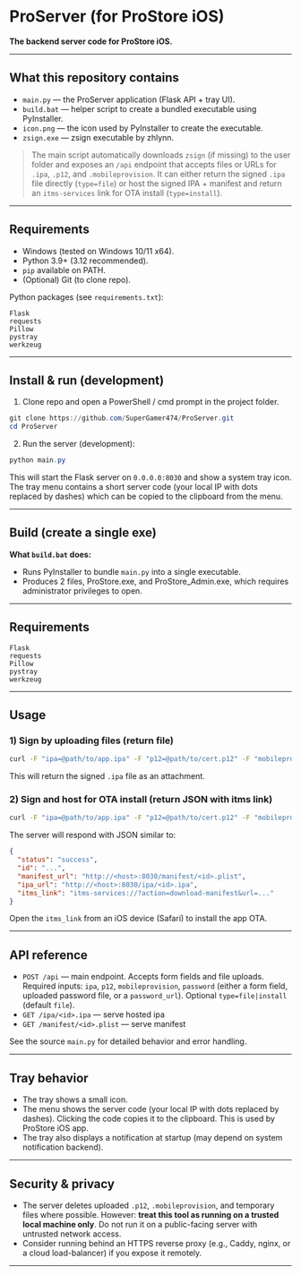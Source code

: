 # ProServer (for ProStore iOS)

**The backend server code for ProStore iOS.**

---

## What this repository contains

* `main.py` — the ProServer application (Flask API + tray UI).
* `build.bat` — helper script to create a bundled executable using PyInstaller.
* `icon.png` — the icon used by PyInstaller to create the executable.
* `zsign.exe` — zsign executable by zhlynn.

> The main script automatically downloads `zsign` (if missing) to the user folder and exposes an `/api` endpoint that accepts files or URLs for `.ipa`, `.p12`, and `.mobileprovision`. It can either return the signed `.ipa` file directly (`type=file`) or host the signed IPA + manifest and return an `itms-services` link for OTA install (`type=install`).

---

## Requirements

* Windows (tested on Windows 10/11 x64).
* Python 3.9+ (3.12 recommended).
* `pip` available on PATH.
* (Optional) Git (to clone repo).

Python packages (see `requirements.txt`):

```
Flask
requests
Pillow
pystray
werkzeug
```

---

## Install & run (development)

1. Clone repo and open a PowerShell / cmd prompt in the project folder.

```powershell
git clone https://github.com/SuperGamer474/ProServer.git
cd ProServer
```

2. Run the server (development):

```powershell
python main.py
```

This will start the Flask server on `0.0.0.0:8030` and show a system tray icon. The tray menu contains a short server code (your local IP with dots replaced by dashes) which can be copied to the clipboard from the menu.

---

## Build (create a single exe)

**What `build.bat` does:**

* Runs PyInstaller to bundle `main.py` into a single executable.
* Produces 2 files, ProStore.exe, and ProStore_Admin.exe, which requires administrator privileges to open.

---

## Requirements

```
Flask
requests
Pillow
pystray
werkzeug
```

---

## Usage

### 1) Sign by uploading files (return file)

```bash
curl -F "ipa=@path/to/app.ipa" -F "p12=@path/to/cert.p12" -F "mobileprovision=@path/to/profile.mobileprovision" -F "password=PASSWORD" http://<host>:8030/api
```

This will return the signed `.ipa` file as an attachment.

### 2) Sign and host for OTA install (return JSON with itms link)

```bash
curl -F "ipa=@path/to/app.ipa" -F "p12=@path/to/cert.p12" -F "mobileprovision=@path/to/profile.mobileprovision" -F "password=PASSWORD" -F "type=install" http://<host>:8030/api
```

The server will respond with JSON similar to:

```json
{
  "status": "success",
  "id": "...",
  "manifest_url": "http://<host>:8030/manifest/<id>.plist",
  "ipa_url": "http://<host>:8030/ipa/<id>.ipa",
  "itms_link": "itms-services://?action=download-manifest&url=..."
}
```

Open the `itms_link` from an iOS device (Safari) to install the app OTA.

---

## API reference

* `POST /api` — main endpoint. Accepts form fields and file uploads. Required inputs: `ipa`, `p12`, `mobileprovision`, `password` (either a form field, uploaded password file, or a `password_url`). Optional `type=file|install` (default `file`).
* `GET /ipa/<id>.ipa` — serve hosted ipa
* `GET /manifest/<id>.plist` — serve manifest

See the source `main.py` for detailed behavior and error handling.

---

## Tray behavior

* The tray shows a small icon.
* The menu shows the server code (your local IP with dots replaced by dashes). Clicking the code copies it to the clipboard. This is used by ProStore iOS app.
* The tray also displays a notification at startup (may depend on system notification backend).

---

## Security & privacy

* The server deletes uploaded `.p12`, `.mobileprovision`, and temporary files where possible. However: **treat this tool as running on a trusted local machine only**. Do not run it on a public-facing server with untrusted network access.
* Consider running behind an HTTPS reverse proxy (e.g., Caddy, nginx, or a cloud load-balancer) if you expose it remotely.

---
